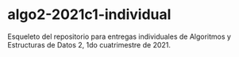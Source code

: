 # algo2-2021c1-individual

Esqueleto del repositorio para entregas individuales de Algoritmos y Estructuras de Datos 2, 1do cuatrimestre de 2021.

